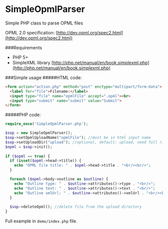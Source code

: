 SimpleOpmlParser
================

Simple PHP class to parse OPML files

OPML 2.0 specification: [http://dev.opml.org/spec2.html](http://dev.opml.org/spec2.html)

###Requirements
* PHP 5+
* SimpleXML library [http://php.net/manual/en/book.simplexml.php](http://php.net/manual/en/book.simplexml.php)

###Simple usage
#####HTML code:
```html
<form action="action.php" method="post" enctype="multipart/form-data">
  <label for="file">Filename:</label>
  <input type="file" name="opmlFile" accept=".opml"><br>
  <input type="submit" name="submit" value="Submit">
</form>
```
#####PHP code:
```php
require_once('SimpleOpmlParser.php');

$sop = new SimpleOpmlParser();
$sop->setOpmlUploadName("opmlFile"); //must be in html input name
$sop->setUploadDir("upload"); //optional, default: upload, need full rights (777) for the dir
$opml = $sop->init();
            
if ($opml == true) {
  if (isset($opml->head->title)) {
    echo "OPML file title: " . $opml->head->title . "<br/><br/>";
  }

  foreach ($opml->body->outline as $outline) {
    echo "Outline type: " . $outline->attributes()->type . "<br/>";
    echo "Outline text: " . $outline->attributes()->text . "<br/>";
    echo "Outline xmlUrl: " . $outline->attributes()->xmlUrl . "<br/><br/>";
  }
    
  $sop->deleteOpml(); //delete file from the upload directory
}
```
Full example in `demo/index.php` file.
